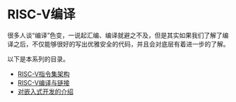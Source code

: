 # RISC-V编译

很多人谈“编译”色变，一说起汇编、编译就避之不及，但是其实如果我们了解了编译之后，不仅能够很好的写出优雅安全的代码，并且会对底层有着进一步的了解。

以下是本系列的目录。

* [RISC-V指令集架构](1.md)
* [RISC-V编译与链接](2.md)
* [对嵌入式开发的介绍](3.md)

